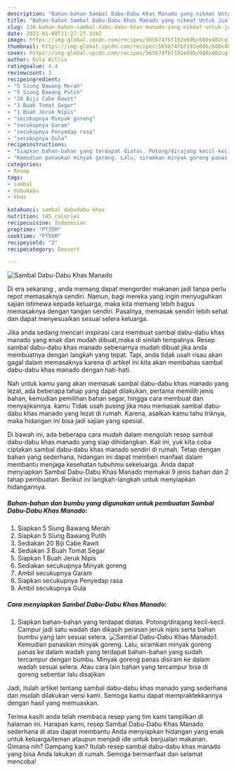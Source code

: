 ```yaml
---
description: "Bahan-bahan Sambal Dabu-Dabu Khas Manado yang nikmat Untuk Jualan"
title: "Bahan-bahan Sambal Dabu-Dabu Khas Manado yang nikmat Untuk Jualan"
slug: 136-bahan-bahan-sambal-dabu-dabu-khas-manado-yang-nikmat-untuk-jualan
date: 2021-01-08T11:27:27.334Z
image: https://img-global.cpcdn.com/recipes/565674fbf192e60b/680x482cq70/sambal-dabu-dabu-khas-manado-foto-resep-utama.jpg
thumbnail: https://img-global.cpcdn.com/recipes/565674fbf192e60b/680x482cq70/sambal-dabu-dabu-khas-manado-foto-resep-utama.jpg
cover: https://img-global.cpcdn.com/recipes/565674fbf192e60b/680x482cq70/sambal-dabu-dabu-khas-manado-foto-resep-utama.jpg
author: Eula Willis
ratingvalue: 4.4
reviewcount: 3
recipeingredient:
- "5 Siung Bawang Merah"
- "5 Siung Bawang Putih"
- "20 Biji Cabe Rawit"
- "3 Buah Tomat Segar"
- "1 Buah Jeruk Nipis"
- "secukupnya Minyak goreng"
- "secukupnya Garam"
- "secukupnya Penyedap rasa"
- "secukupnya Gula"
recipeinstructions:
- "Siapkan bahan-bahan yang terdapat diatas. Potong/dirajang kecil-kecil. Campur jadi satu wadah dan dikasih perasan jeruk nipis serta bahan bumbu yang lain sesuai selera."
- "Kemudian panaskan minyak goreng. Lalu, siramkan minyak goreng panas ke dalam wadah yang terdapat bahan-bahan yang sudah tercampur dengan bumbu. Minyak goreng panas disiram ke dalam wadah sesuai selera. Atau cara lain bahan yang tercampur bisa di goreng sebentar lalu disajikan"
categories:
- Resep
tags:
- sambal
- dabudabu
- khas

katakunci: sambal dabudabu khas 
nutrition: 145 calories
recipecuisine: Indonesian
preptime: "PT35M"
cooktime: "PT56M"
recipeyield: "2"
recipecategory: Dessert

---
```



![Sambal Dabu-Dabu Khas Manado](https://img-global.cpcdn.com/recipes/565674fbf192e60b/680x482cq70/sambal-dabu-dabu-khas-manado-foto-resep-utama.jpg)

Di era  sekarang , anda memang dapat mengorder makanan jadi tanpa perlu repot memasaknya sendiri. Namun, bagi mereka yang ingin menyuguhkan sajian istimewa kepada keluarga, maka kita memang lebih bagus memasaknya dengan tangan sendiri. Pasalnya, memasak sendiri lebih sehat dan dapat menyesuaikan sesuai selera keluarga.

Jika anda sedang mencari inspirasi cara membuat sambal dabu-dabu khas manado yang enak dan mudah dibuat,maka di sinilah tempatnya. Resep sambal dabu-dabu khas manado  sebenarnya mudah dibuat jika anda membuatnya dengan langkah yang tepat. Tapi, anda tidak usah risau akan gagal dalam memasaknya 
karena di artikel ini kita akan membahas sambal dabu-dabu khas manado dengan hati-hati.  



Nah untuk kamu yang akan memasak sambal dabu-dabu khas manado yang lezat, ada beberapa tahap yang dapat dilakukan, pertama memilih jenis bahan, kemudian pemilihan bahan segar, hingga cara membuat dan menyajikannya. kamu Tidak usah pusing jika mau memasak sambal dabu-dabu khas manado yang lezat di rumah. Karena, asalkan kamu  tahu triknya, maka hidangan ini bisa jadi sajian yang spesial.

Di bawah ini, ada beberapa cara mudah dalam mengolah resep sambal dabu-dabu khas manado yang siap dihidangkan. Kali ini, yuk kita coba ciptakan sambal dabu-dabu khas manado sendiri di rumah. Tetap dengan bahan yang sederhana, hidangan ini dapat memberi manfaat dalam membantu menjaga kesehatan tubuhmu sekeluarga. Anda dapat menyiapkan Sambal Dabu-Dabu Khas Manado memakai 9 jenis bahan dan 2 tahap pembuatan. Berikut ini langkah-langkah untuk menyiapkan hidangannya.

<!--inarticleads1-->

##### Bahan-bahan dan bumbu yang digunakan untuk pembuatan Sambal Dabu-Dabu Khas Manado:

1. Siapkan 5 Siung Bawang Merah
1. Siapkan 5 Siung Bawang Putih
1. Sediakan 20 Biji Cabe Rawit
1. Sediakan 3 Buah Tomat Segar
1. Siapkan 1 Buah Jeruk Nipis
1. Sediakan secukupnya Minyak goreng
1. Ambil secukupnya Garam
1. Siapkan secukupnya Penyedap rasa
1. Ambil secukupnya Gula




<!--inarticleads2-->

##### Cara menyiapkan Sambal Dabu-Dabu Khas Manado:

1. Siapkan bahan-bahan yang terdapat diatas. Potong/dirajang kecil-kecil. Campur jadi satu wadah dan dikasih perasan jeruk nipis serta bahan bumbu yang lain sesuai selera.
<img src="https://img-global.cpcdn.com/steps/1e9a5cc4561972aa/160x128cq70/sambal-dabu-dabu-khas-manado-langkah-memasak-1-foto.jpg" alt="Sambal Dabu-Dabu Khas Manado">1. Kemudian panaskan minyak goreng. Lalu, siramkan minyak goreng panas ke dalam wadah yang terdapat bahan-bahan yang sudah tercampur dengan bumbu. Minyak goreng panas disiram ke dalam wadah sesuai selera. Atau cara lain bahan yang tercampur bisa di goreng sebentar lalu disajikan




Jadi, itulah artikel tentang  sambal dabu-dabu khas manado  yang sederhana dan mudah dilakukan versi kami. Semoga kamu dapat mempraktekkannya dengan hasil yang memuaskan. 

Terima kasih anda telah membaca resep yang tim kami tampilkan di halaman ini. Harapan kami, resep  Sambal Dabu-Dabu Khas Manado sederhana di atas dapat membantu Anda menyiapkan hidangan yang enak untuk keluarga/teman ataupun menjadi ide untuk berjualan makanan. Gimana nih? Gampang kan? Itulah resep sambal dabu-dabu khas manado yang bisa Anda lakukan di rumah. Semoga bermanfaat dan selamat mencoba!

